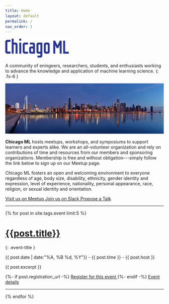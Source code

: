 ```yaml
---
title: Home
layout: default
permalink: /
nav_order: 1
---
```


<img src="/assets/images/logo-blue.svg" style="height:60px" class="mt-3">

A community of eningeers, researchers, students, and enthusiasts
working to advance the knowledge and application of machine learning
science.
{: .fs-6 }

![](/assets/images/Chicago_sunrise_1.jpg)

<b>Chicago ML</b> hosts meetups, workshops, and symposiums to support
learners and experts alike. We are an all-volunteer organization and
rely on contributions of time and resources from our members and
sponsoring organizations. Membership is free and without
obligation---simply follow the link below to sign up on our Meetup
page.

Chicago ML fosters an open and welcoming environment to everyone
regardless of age, body size, disability, ethnicity, gender identity
and expression, level of experience, nationality, personal appearance,
race, religion, or sexual identity and orientation.

<a href="https://www.meetup.com/Chicago-ML/" class="btn btn-primary py-2 px-4 mx-1 mt-2" title="View our upcoming events and register.">Visit us on Meetup <i class="fab fa-meetup fa-lg ml-1"></i></a>
<a href="https://bit.ly/2S0zFAP" class="btn btn-default py-2 px-4 mx-1 mt-2" title="Ask questions, make friends.">Join us on Slack <i class="fab fa-slack-hash fa-lg ml-1"></i></a>
<a href="https://bit.ly/2GQlWKS" class="btn btn-default py-2 px-4 mx-1 mt-2" title="Let us know what you'd like to see or present.">Propose a Talk <i class="far fa-lightbulb fa-lg ml-1"></i></a>

---

{% for post in site.tags.event limit:5 %}

# [{{post.title}}]({{post.url}})
{: .event-title }

{{ post.date | date:"%A, %B %d, %Y"}} - {{ post.time }} - {{ post.host }}

{{ post.excerpt }}

{%- if post.registration_url -%}
<a href="{{ post.registration_url }}" class="btn btn-secondary py-2 px-4 mx-1">Register for this event <i class="fas fa-calendar-plus ml-1"></i></a>
{%- endif -%}
<a href="{{ post.url }}" class="btn btn-default py-2 px-4 mx-1">Event details <i class="fas fa-info-circle ml-1"></i></a>

---

{% endfor %}
